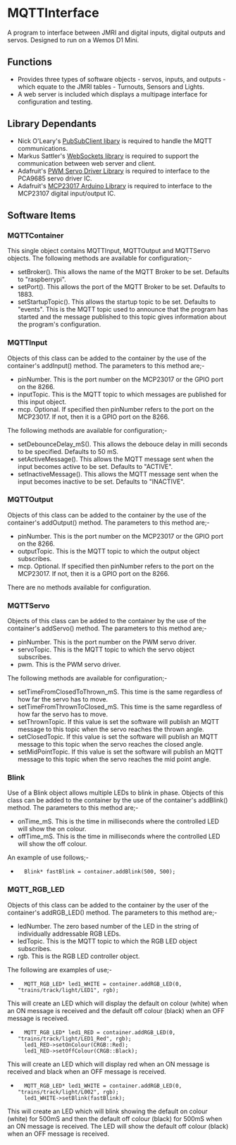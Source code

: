 # MQTTInterface
A program to interface between JMRI and digital inputs, digital outputs and servos. Designed to run on a Wemos D1 Mini.
## Functions
* Provides three types of software objects - servos, inputs, and outputs - which equate to the JMRI tables - Turnouts, Sensors and Lights.
* A web server is included which displays a multipage interface for configuration and testing.
## Library Dependants
* Nick O'Leary's [PubSubClient libary](https://github.com/knolleary/pubsubclient/) is required to handle the MQTT communications.
* Markus Sattler's [WebSockets library](https://github.com/Links2004/arduinoWebSockets) is required to support the communication between web server and client.
* Adafruit's [PWM Servo Driver Library](https://github.com/adafruit/Adafruit-PWM-Servo-Driver-Library) is required to interface to the PCA9685 servo driver IC.
* Adafruit's [MCP23017 Arduino Library](https://github.com/adafruit/Adafruit-MCP23017-Arduino-Library) is required to interface to the MCP23107 digital input/output IC.
## Software Items
### MQTTContainer
This single object contains MQTTInput, MQTTOutput and MQTTServo objects. The following methods are available for configuration;-
* setBroker(). This allows the name of the MQTT Broker to be set. Defaults to "raspberrypi".
* setPort(). This allows the port of the MQTT Broker to be set. Defaults to 1883.
* setStartupTopic(). This allows the startup topic to be set. Defaults to "events". This is the MQTT topic used to announce that the program has started and the message published to this topic gives information about the program's configuration.
### MQTTInput
Objects of this class can be added to the container by the use of the container's addInput() method. The parameters to this method are;-
* pinNumber. This is the port number on the MCP23017 or the GPIO port on the 8266.
* inputTopic. This is the MQTT topic to which messages are published for this input object.
* mcp. Optional. If specified then pinNumber refers to the port on the MCP23017. If not, then it is a GPIO port on the 8266.

The following methods are available for configuration;-
* setDebounceDelay_mS(). This allows the debouce delay in milli seconds to be specified. Defaults to 50 mS.
* setActiveMessage(). This allows the MQTT message sent when the input becomes active to be set. Defaults to "ACTIVE".
* setInactiveMessage(). This allows the MQTT message sent when the input becomes inactive to be set. Defaults to "INACTIVE".
### MQTTOutput
Objects of this class can be added to the container by the use of the container's addOutput() method. The parameters to this method are;-
* pinNumber. This is the port number on the MCP23017 or the GPIO port on the 8266.
* outputTopic. This is the MQTT topic to which the output object subscribes.
* mcp. Optional. If specified then pinNumber refers to the port on the MCP23017. If not, then it is a GPIO port on the 8266.

There are no methods available for configuration.
### MQTTServo
Objects of this class can be added to the container by the use of the container's addServo() method. The parameters to this method are;-
* pinNumber. This is the port number on the PWM servo driver.
* servoTopic. This is the MQTT topic to which the servo object subscribes.
* pwm. This is the PWM servo driver.

The following methods are available for configuration;-
* setTimeFromClosedToThrown_mS. This time is the same regardless of how far the servo has to move.
* setTimeFromThrownToClosed_mS. This time is the same regardless of how far the servo has to move.
* setThrownTopic. If this value is set the software will publish an MQTT message to this topic when the servo reaches the thrown angle.
* setClosedTopic. If this value is set the software will publish an MQTT message to this topic when the servo reaches the closed angle.
* setMidPointTopic. If this value is set the software will publish an MQTT message to this topic when the servo reaches the mid point angle.

### Blink
Use of a Blink object allows multiple LEDs to blink in phase. Objects of this class can be added to the container by the use of the container's addBlink() method. The parameters to this method are;-
* onTime_mS. This is the time in milliseconds where the controlled LED will show the on colour.
* offTime_mS. This is the time in milliseconds where the controlled LED will show the off colour.

An example of use follows;-
*       Blink* fastBlink = container.addBlink(500, 500);

### MQTT_RGB_LED
Objects of this class can be added to the container by the user of the container's addRGB_LED() method. The parameters to this method are;-
* ledNumber. The zero based number of the LED in the string of individually addressable RGB LEDs.
* ledTopic. This is the MQTT topic to which the RGB LED object subscribes.
* rgb. This is the RGB LED controller object.

The following are examples of use;-
*       MQTT_RGB_LED* led1_WHITE = container.addRGB_LED(0, "trains/track/light/LED1", rgb);
This will create an LED which will display the default on colour (white) when an ON message is received and the default off colour (black) when an OFF message is received.
*       MQTT_RGB_LED* led1_RED = container.addRGB_LED(0, "trains/track/light/LED1_Red", rgb);
        led1_RED->setOnColour(CRGB::Red);
        led1_RED->setOffColour(CRGB::Black);
This will create an LED which will display red when an ON message is received and black when an OFF message is received.
*       MQTT_RGB_LED* led1_WHITE = container.addRGB_LED(0, "trains/track/light/L002", rgb);
        led1_WHITE->setBlink(fastBlink);
This will create an LED which will blink showing the default on colour (white) for 500mS and then the default off colour (black) for 500mS when an ON message is received. The LED will show the default off colour (black) when an OFF message is received.

